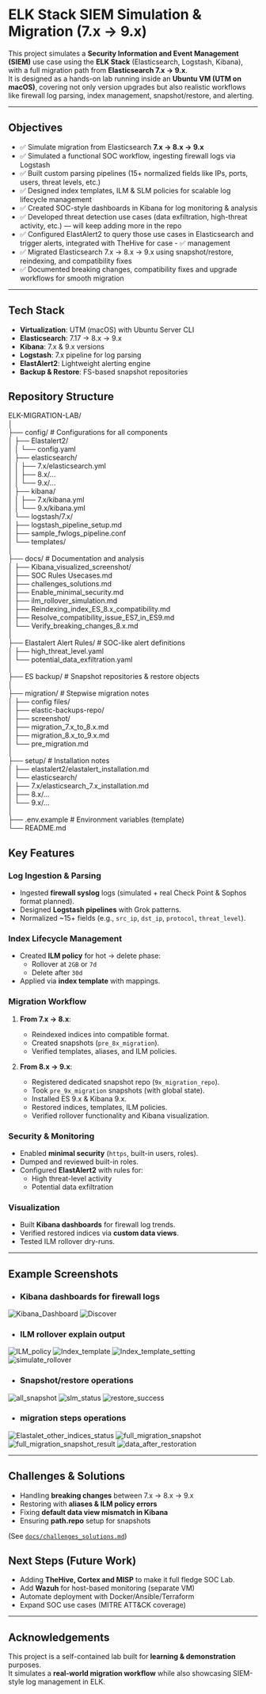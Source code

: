 
# ELK Stack SIEM Simulation & Migration (7.x → 9.x)

This project simulates a **Security Information and Event Management (SIEM)** use case using the **ELK Stack** (Elasticsearch, Logstash, Kibana), with a full migration path from **Elasticsearch 7.x → 9.x**.  
It is designed as a hands-on lab running inside an **Ubuntu VM (UTM on macOS)**, covering not only version upgrades but also realistic workflows like firewall log parsing, index management, snapshot/restore, and alerting.

---

## Objectives
- ✅ Simulate migration from Elasticsearch **7.x → 8.x → 9.x**
- ✅ Simulated a functional SOC workflow, ingesting firewall logs via Logstash
- ✅ Built custom parsing pipelines (15+ normalized fields like IPs, ports, users, threat levels, etc.)
- ✅ Designed index templates, ILM & SLM policies for scalable log lifecycle management
- ✅ Created SOC-style dashboards in Kibana for log monitoring & analysis
- ✅ Developed threat detection use cases (data exfiltration, high-threat activity, etc.) — will keep adding more in the   repo
- ✅ Configured ElastAlert2 to query those use cases in Elasticsearch and trigger alerts, integrated with TheHive for case - ✅ management
- ✅ Migrated Elasticsearch 7.x → 8.x → 9.x using snapshot/restore, reindexing, and compatibility fixes
- ✅ Documented breaking changes, compatibility fixes and upgrade workflows for smooth migration

---

## Tech Stack
- **Virtualization**: UTM (macOS) with Ubuntu Server CLI  
- **Elasticsearch**: 7.17 → 8.x → 9.x  
- **Kibana**: 7.x & 9.x versions  
- **Logstash**: 7.x pipeline for log parsing  
- **ElastAlert2**: Lightweight alerting engine  
- **Backup & Restore**: FS-based snapshot repositories 

## Repository Structure
ELK-MIGRATION-LAB/ <br>
│<br>
├── config/ # Configurations for all components<br>
│ ├── Elastalert2/<br>
│ │ └── config.yaml<br>
│ ├── elasticsearch/<br>
│ │ ├── 7.x/elasticsearch.yml<br>
│ │ ├── 8.x/...<br>
│ │ └── 9.x/...<br>
│ ├── kibana/<br>
│ │ ├── 7.x/kibana.yml<br>
│ │ └── 9.x/kibana.yml<br>
│ └── logstash/7.x/<br>
│ ├── logstash_pipeline_setup.md<br>
│ ├── sample_fwlogs_pipeline.conf<br>
│ └── templates/<br>
│<br>
├── docs/ # Documentation and analysis<br>
│ ├── Kibana_visualized_screenshot/<br>
│ ├── SOC Rules Usecases.md<br>
│ ├── challenges_solutions.md<br>
│ ├── Enable_minimal_security.md<br>
│ ├── ilm_rollover_simulation.md<br>
│ ├── Reindexing_index_ES_8.x_compatibility.md<br>
│ ├── Resolve_compatibility_issue_ES7_in_ES9.md<br>
│ └── Verify_breaking_changes_8.x.md<br>
│<br>
├── Elastalert Alert Rules/ # SOC-like alert definitions<br>
│ ├── high_threat_level.yaml<br>
│ └── potential_data_exfiltration.yaml<br>
│<br>
├── ES backup/ # Snapshot repositories & restore objects<br>
│<br>
├── migration/ # Stepwise migration notes<br>
│ ├── config files/<br>
│ ├── elastic-backups-repo/<br>
│ ├── screenshot/<br>
│ ├── migration_7.x_to_8.x.md<br>
│ ├── migration_8.x_to_9.x.md<br>
│ └── pre_migration.md<br>
│<br>
├── setup/ # Installation notes<br>
│ ├── elastalert2/elastalert_installation.md<br>
│ └── elasticsearch/<br>
│ ├── 7.x/elasticsearch_7.x_installation.md<br>
│ ├── 8.x/...<br>
│ └── 9.x/...<br>
│<br>
├── .env.example # Environment variables (template)<br>
└── README.md<br>

##  Key Features

### Log Ingestion & Parsing
- Ingested **firewall syslog** logs (simulated + real Check Point & Sophos format planned).  
- Designed **Logstash pipelines** with Grok patterns.  
- Normalized ~15+ fields (e.g., `src_ip`, `dst_ip`, `protocol`, `threat_level`).  

### Index Lifecycle Management
- Created **ILM policy** for hot → delete phase:
  - Rollover at `2GB` or `7d`  
  - Delete after `30d`  
- Applied via **index template** with mappings.  

### Migration Workflow
1. **From 7.x → 8.x**:
   - Reindexed indices into compatible format.  
   - Created snapshots (`pre_8x_migration`).  
   - Verified templates, aliases, and ILM policies.  

2. **From 8.x → 9.x**:
   - Registered dedicated snapshot repo (`9x_migration_repo`).  
   - Took `pre_9x_migration` snapshots (with global state).  
   - Installed ES 9.x & Kibana 9.x.  
   - Restored indices, templates, ILM policies.  
   - Verified rollover functionality and Kibana visualization.  

### Security & Monitoring
- Enabled **minimal security** (`https`, built-in users, roles).  
- Dumped and reviewed built-in roles.  
- Configured **ElastAlert2** with rules for:
  - High threat-level activity  
  - Potential data exfiltration  

### Visualization
- Built **Kibana dashboards** for firewall log trends.  
- Verified restored indices via **custom data views**.  
- Tested ILM rollover dry-runs.  

---

## Example Screenshots
- ### Kibana dashboards for firewall logs  
![Kibana_Dashboard](/docs/Kibana_visualized_screenshot/kibana_dashboard_image.png)
![Discover](/config/logstash/7.x/screenshot/sample_syslog_fwlog_discover.png)
- ### ILM rollover explain output  
![ILM_policy](/config/logstash/7.x/screenshot/sample_syslog_fwlog_ilm_policy.png)
![Index_template](/config/logstash/7.x/screenshot/index_template.png)
![Index_template_setting](/config/logstash/7.x/screenshot/index_template_setting.png)
![simulate_rollover](/docs/Kibana_visualized_screenshot/simulate_rollover_syslog_fwlogs.png)
- ### Snapshot/restore operations  
![all_snapshot](/ES%20backup/screenshot/all_snapshot.png)
![slm_status](/ES%20backup/screenshot/slm_status.png)
![restore_success](/ES%20backup/screenshot/restoration_success.png)
- ### migration steps operations
![Elastalet_other_indices_status](/migration/screenshot/docs_count_2.png)
![full_migration_snapshot](/migration/screenshot/full_migration_snapshot_4.png)
![full_migration_snapshot_result](/migration/screenshot/full_migration_snapshot_result_5.png)
![data_after_restoration](/migration/screenshot/ES9.x_data_after_migration.png)

---

## Challenges & Solutions
- Handling **breaking changes** between 7.x → 8.x → 9.x  
- Restoring with **aliases & ILM policy errors**  
- Fixing **default data view mismatch in Kibana**  
- Ensuring **path.repo** setup for snapshots  

(See [`docs/challenges_solutions.md`](./docs/challenges_solutions.md))

## Next Steps (Future Work)
- Adding **TheHive, Cortex and MISP** to make it full fledge SOC Lab. 
- Add **Wazuh** for host-based monitoring (separate VM)  
- Automate deployment with Docker/Ansible/Terraform  
- Expand SOC use cases (MITRE ATT&CK coverage)

---

## Acknowledgements
This project is a self-contained lab built for **learning & demonstration** purposes.  
It simulates a **real-world migration workflow** while also showcasing SIEM-style log management in ELK.  
